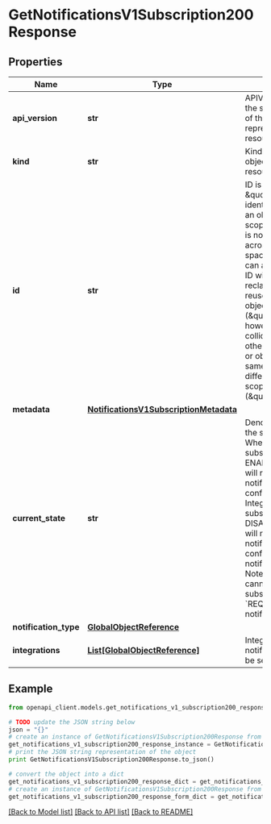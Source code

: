 # GetNotificationsV1Subscription200Response


## Properties
Name | Type | Description | Notes
------------ | ------------- | ------------- | -------------
**api_version** | **str** | APIVersion defines the schema version of this representation of a resource. | [readonly] 
**kind** | **str** | Kind defines the object this REST resource represents. | [readonly] 
**id** | **str** | ID is the \&quot;natural identifier\&quot; for an object within its scope/namespace; it is normally unique across time but not space. That is, you can assume that the ID will not be reclaimed and reused after an object is deleted (\&quot;time\&quot;); however, it may collide with IDs for other object &#x60;kinds&#x60; or objects of the same &#x60;kind&#x60; within a different scope/namespace (\&quot;space\&quot;). | [readonly] 
**metadata** | [**NotificationsV1SubscriptionMetadata**](NotificationsV1SubscriptionMetadata.md) |  | [optional] 
**current_state** | **str** | Denotes the state of the subscription. When the subscription is ENABLED, the user will receive notification on the configured Integrations. If the subscription is DISABLED, the user will not recieve any notification for the configured notification type. Note that, you cannot disable a subscription for &#x60;REQUIRED&#x60; notification type.  | [optional] 
**notification_type** | [**GlobalObjectReference**](GlobalObjectReference.md) |  | 
**integrations** | [**List[GlobalObjectReference]**](GlobalObjectReference.md) | Integrations to which notifications are to be sent. | 

## Example

```python
from openapi_client.models.get_notifications_v1_subscription200_response import GetNotificationsV1Subscription200Response

# TODO update the JSON string below
json = "{}"
# create an instance of GetNotificationsV1Subscription200Response from a JSON string
get_notifications_v1_subscription200_response_instance = GetNotificationsV1Subscription200Response.from_json(json)
# print the JSON string representation of the object
print GetNotificationsV1Subscription200Response.to_json()

# convert the object into a dict
get_notifications_v1_subscription200_response_dict = get_notifications_v1_subscription200_response_instance.to_dict()
# create an instance of GetNotificationsV1Subscription200Response from a dict
get_notifications_v1_subscription200_response_form_dict = get_notifications_v1_subscription200_response.from_dict(get_notifications_v1_subscription200_response_dict)
```
[[Back to Model list]](../ccloud/README.md#documentation-for-models) [[Back to API list]](../ccloud/README.md#documentation-for-api-endpoints) [[Back to README]](../ccloud/README.md)


